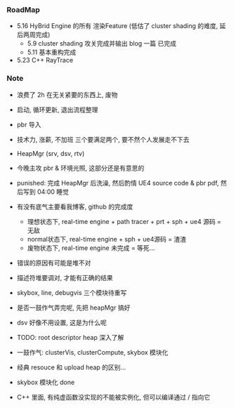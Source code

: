 ### RoadMap

* 5.16 HyBrid Engine 的所有 渲染Feature (低估了 cluster shading 的难度, 延后两周完成)
  * 5.9 cluster shading 攻关完成并输出 blog 一篇 已完成
  * 5.11 基本重构完成 
* 5.23 C++ RayTrace 

### Note

* 浪费了 2h 在无关紧要的东西上, 废物

* 启动, 循环更新, 退出流程整理
* pbr 导入
* 技术力, 涨薪, 不加班 三个要满足两个, 要不然个人发展走不下去
* HeapMgr (srv, dsv, rtv)
* 今晚主攻 pbr & 环境光照, 这部分还是有意思的
* punished: 完成 HeapMgr 后洗澡, 然后酌情 UE4 source code & pbr pdf, 然后写到 04:00 睡觉
* 有没有底气主要看我博客, github 的完成度
  * 理想状态下, real-time engine + path tracer + prt + sph + ue4 源码 =  无敌
  * normal状态下, real-time engine + sph + ue4源码  = 渣渣
  * 废物状态下, real-time engine 未完成 = 等死...
* 错误的原因有可能是堆不对
* 描述符堆要调对, 才能有正确的结果
* skybox, line, debugvis 三个模块待重写
* 是否一鼓作气弄完呢, 先把 heapMgr 搞好
* dsv 好像不用设置, 这是为什么呢
* TODO: root descriptor heap 深入了解
* 一鼓作气: clusterVis, clusterCompute, skybox 模块化
* 经典 resouce 和 upload heap 的区别...
* skybox 模块化 done
* C++ 里面, 有纯虚函数没实现的不能被实例化, 但可以编译通过 / 指向它